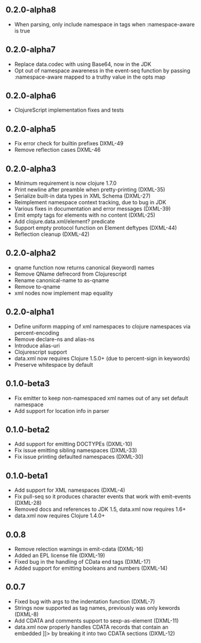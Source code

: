 ## 0.2.0-alpha8

- When parsing, only include namespace in tags when :namespace-aware is true

## 0.2.0-alpha7

- Replace data.codec with using Base64, now in the JDK
- Opt out of namespace awareness in the event-seq function by passing :namespace-aware mapped to a truthy value in the opts map

## 0.2.0-alpha6

- ClojureScript implementation fixes and tests

## 0.2.0-alpha5

- Fix error check for builtin prefixes DXML-49
- Remove reflection cases DXML-46

## 0.2.0-alpha3

- Minimum requirement is now clojure 1.7.0
- Print newline after preamble when pretty-printing (DXML-35)
- Serialize built-in data types in XML Schema (DXML-27)
- Reimplement namespace context tracking, due to bug in JDK
- Various fixes in documentation and error messages (DXML-39)
- Emit empty tags for elements with no content (DXML-25)
- Add clojure.data.xml/element? predicate
- Support empty protocol function on Element deftypes (DXML-44)
- Reflection cleanup (DXML-42)

## 0.2.0-alpha2

- qname function now returns canonical (keyword) names
- Remove QName defrecord from Clojurescript
- Rename canonical-name to as-qname
- Remove to-qname
- xml nodes now implement map equality

## 0.2.0-alpha1

- Define uniform mapping of xml namespaces to clojure namespaces via percent-encoding
- Remove declare-ns and alias-ns
- Introduce alias-uri
- Clojurescript support
- data.xml now requires Clojure 1.5.0+ (due to percent-sign in keywords)
- Preserve whitespace by default

## 0.1.0-beta3

- Fix emitter to keep non-namespaced xml names out of any set default namespace
- Add support for location info in parser

## 0.1.0-beta2

- Add support for emitting DOCTYPEs (DXML-10)
- Fix issue emitting sibling namespaces (DXML-33)
- Fix issue printing defaulted namespaces (DXML-30)

## 0.1.0-beta1

- Add support for XML namespaces (DXML-4)
- Fix pull-seq so it produces character events that work with emit-events (DXML-28)
- Removed docs and references to JDK 1.5, data.xml now requires 1.6+
- data.xml now requires Clojure 1.4.0+

## 0.0.8

- Remove relection warnings in emit-cdata (DXML-16)
- Added an EPL license file (DXML-19)
- Fixed bug in the handling of CData end tags (DXML-17)
- Added support for emitting booleans and numbers (DXML-14)

## 0.0.7

- Fixed bug with args to the indentation function (DXML-7)
- Strings now supported as tag names, previously was only kewords (DXML-8)
- Add CDATA and comments support to sexp-as-element (DXML-11)
- data.xml now properly handles CDATA records that contain an embedded ]]>
  by breaking it into two CDATA sections (DXML-12)
